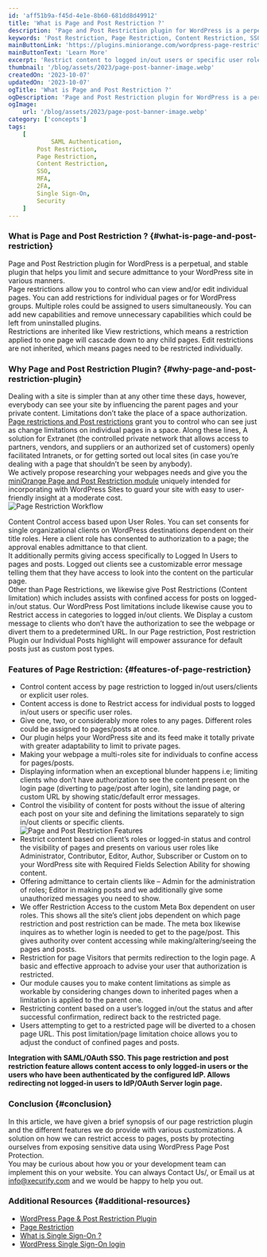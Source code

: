 ```yaml
---
id: 'aff51b9a-f45d-4e1e-8b60-681dd8d49912'
title: 'What is Page and Post Restriction ?'
description: 'Page and Post Restriction plugin for WordPress is a perpetual, and stable plugin that helps you limit and secure admittance to your WordPress site in various manners.  Page restrictions allow you to control who can view and/or edit individual pages. You can add restrictions for individual pages or for WordPress groups.'
keywords: 'Post Restriction, Page Restriction, Content Restriction, SSO, Single Sign-On, Security'
mainButtonLink: 'https://plugins.miniorange.com/wordpress-page-restriction'
mainButtonText: 'Learn More'
excerpt: 'Restrict content to logged in/out users or specific user roles. Restrict access to certain parts of a page/post based on SAML Attributes.'
thumbnail: '/blog/assets/2023/page-post-banner-image.webp'
createdOn: '2023-10-07'
updatedOn: '2023-10-07'
ogTitle: 'What is Page and Post Restriction ?'
ogDescription: 'Page and Post Restriction plugin for WordPress is a perpetual, and stable plugin that helps you limit and secure admittance to your WordPress site in various manners.  Page restrictions allow you to control who can view and/or edit individual pages. You can add restrictions for individual pages or for WordPress groups.'
ogImage:
    url: '/blog/assets/2023/page-post-banner-image.webp'
category: ['concepts']
tags:
    [
	    	SAML Authentication,
        Post Restriction,
        Page Restriction,
        Content Restriction,
        SSO,
        MFA,
        2FA,
        Single Sign-On,
        Security
    ]
---
```


### What is Page and Post Restriction ? {#what-is-page-and-post-restriction}
Page and Post Restriction plugin for WordPress is a perpetual, and stable plugin that helps you limit and secure admittance to your WordPress site in various manners.  
Page restrictions allow you to control who can view and/or edit individual pages. You can add restrictions for individual pages or for WordPress groups. Multiple roles could be assigned to users simultaneously. You can add new capabilities and remove unnecessary capabilities which could be left from uninstalled plugins.  
Restrictions are inherited like View restrictions, which means a restriction applied to one page will cascade down to any child pages. Edit restrictions are not inherited, which means pages need to be restricted individually.  

### Why Page and Post Restriction Plugin? {#why-page-and-post-restriction-plugin}
Dealing with a site is simpler than at any other time these days, however, everybody can see your site by influencing the parent pages and your private content. Limitations don’t take the place of a space authorization.  
[Page restrictions and Post restrictions](https://plugins.miniorange.com/wordpress-page-restriction#pagerestriction) grant you to control who can see just as change limitations on individual pages in a space. Along these lines, A solution for Extranet (the controlled private network that allows access to partners, vendors, and suppliers or an authorized set of customers) openly facilitated Intranets, or for getting sorted out local sites (in case you’re dealing with a page that shouldn’t be seen by anybody).  
We actively propose researching your webpages needs and give you the [miniOrange Page and Post Restriction module](https://wordpress.org/plugins/page-and-post-restriction/) uniquely intended for incorporating with WordPress Sites to guard your site with easy to user-friendly insight at a moderate cost.  
![Page Restriction Workflow](/blog/assets/2023/page-protection-plugin.webp)  

Content Control access based upon User Roles. You can set consents for single organizational clients on WordPress destinations dependent on their title roles. Here a client role has consented to authorization to a page; the approval enables admittance to that client.  
It additionally permits giving access specifically to Logged In Users to pages and posts. Logged out clients see a customizable error message telling them that they have access to look into the content on the particular page.  
Other than Page Restrictions, we likewise give Post Restrictions (Content limitation) which includes assists with confined access for posts on logged-in/out status. Our WordPress Post limitations include likewise cause you to Restrict access in categories to logged in/out clients. We Display a custom message to clients who don’t have the authorization to see the webpage or divert them to a predetermined URL. In our Page restriction, Post restriction Plugin our Individual Posts highlight will empower assurance for default posts just as custom post types.  

### Features of Page Restriction: {#features-of-page-restriction}

- Control content access by page restriction to logged in/out users/clients or explicit user roles.  
- Content access is done to Restrict access for individual posts to logged in/out users or specific user roles.  
- Give one, two, or considerably more roles to any pages. Different roles could be assigned to pages/posts at once.  
- Our plugin helps your WordPress site and its feed make it totally private with greater adaptability to limit to private pages.  
- Making your webpage a multi-roles site for individuals to confine access for pages/posts.  
- Displaying information when an exceptional blunder happens i.e; limiting clients who don’t have authorization to see the content present on the login page (diverting to page/post after login), site landing page, or custom URL by showing static/default error messages.  
- Control the visibility of content for posts without the issue of altering each post on your site and defining the limitations separately to sign in/out clients or specific clients.  
![Page and Post Restriction Features](/blog/assets/2023/features-of-page-protection-plugin.webp)  
- Restrict content based on client’s roles or logged-in status and control the visibility of pages and presents on various user roles like Administrator, Contributor, Editor, Author, Subscriber or Custom on to your WordPress site with Required Fields Selection Ability for showing content.  
- Offering admittance to certain clients like – Admin for the administration of roles; Editor in making posts and we additionally give some unauthorized messages you need to show.  
- We offer Restriction Access to the custom Meta Box dependent on user roles. This shows all the site’s client jobs dependent on which page restriction and post restriction can be made. The meta box likewise inquires as to whether login is needed to get to the page/post. This gives authority over content accessing while making/altering/seeing the pages and posts.  
- Restriction for page Visitors that permits redirection to the login page. A basic and effective approach to advise your user that authorization is restricted.  
- Our module causes you to make content limitations as simple as workable by considering changes down to inherited pages when a limitation is applied to the parent one.  
- Restricting content based on a user’s logged in/out the status and after successful confirmation, redirect back to the restricted page.  
- Users attempting to get to a restricted page will be diverted to a chosen page URL. This post limitation/page limitation choice allows you to adjust the conduct of confined pages and posts.  

**Integration with SAML/OAuth SSO. This page restriction and post restriction feature allows content access to only logged-in users or the users who have been authenticated by the configured IdP. Allows redirecting not logged-in users to IdP/OAuth Server login page.**  

### Conclusion {#conclusion}

In this article, we have given a brief synopsis of our page restriction plugin and the different features we do provide with various customizations. A solution on how we can restrict access to pages, posts by protecting ourselves from exposing sensitive data using WordPress Page Post Protection.  
You may be curious about how you or your development team can implement this on your website. You can always Contact Us/, or Email us at [info@xecurify.com](mailto:info@xecurify.com) and we would be happy to help you out.  

### Additional Resources {#additional-resources}
- [WordPress Page & Post Restriction Plugin](https://wordpress.org/plugins/page-and-post-restriction/)  
- [Page Restriction](https://plugins.miniorange.com/wordpress-page-restriction#pagerestriction)  
- [What is Single Sign-On ?](https://blog.miniorange.com/what-is-single-sign-on-sso/)
- [WordPress Single Sign-On login](https://plugins.miniorange.com/wordpress-single-sign-on-sso)  
